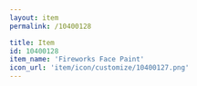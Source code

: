 ```yaml
---
layout: item
permalink: /10400128

title: Item
id: 10400128
item_name: 'Fireworks Face Paint'
icon_url: 'item/icon/customize/10400127.png'
---
```

